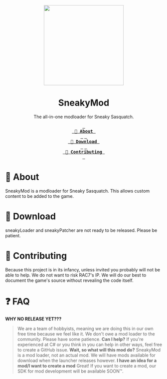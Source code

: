 <div align="center">
  <img width="256" src="https://external-content.duckduckgo.com/iu/?u=https%3A%2F%2Fassets1.ignimgs.com%2F2020%2F04%2F23%2Fsneaky-sasquatch---button-fin-1587672785044.jpg&f=1&nofb=1&ipt=0ff91a4f50038135d793cc84b6b4290b0211fcc0d57aac05e8c53996e8edd214&ipo=images" />
  <h1>SneakyMod</h1>
  <p>The all-in-one modloader for Sneaky Sasquatch.</p>
  
  **[<kbd> <br> 📝 About <br> </kbd>][About]**
  **[<kbd> <br> 📂 Download <br> </kbd>][About]**
  **[<kbd> <br> 🤝 Contributing <br> </kbd>][Contributing]**
</div>

# 📝 About
SneakyMod is a modloader for Sneaky Sasquatch. This allows custom content to be added to the game.

# 📂 Download
sneakyLoader and sneakyPatcher are not ready to be released. Please be patient.

# 🤝 Contributing
Because this project is in its infancy, unless invited you probably will not be able to help.
We do not want to risk RAC7's IP.
We will do our best to document the game's source without revealing the code itself.

# ❓ FAQ
**WHY NO RELEASE YET???**
> We are a team of hobbyists, meaning we are doing this in our own free time because we feel like it. We don't owe a mod loader to the community. Please have some patience. 
**Can I help?**
> If you're experienced at C# or you think in you can help in other ways, feel free to create a GitHub issue.
**Wait, so what will this mod do?**
> SneakyMod is a mod loader, not an actual mod. We will have mods available for download when the launcher releases however.
**I have an idea for a mod/I want to create a mod**
> Great! If you want to create a mod, our SDK for mod development will be available SOON™.

<!-- Link variables -->
[About]: #-about
[Download]: #-download
[Contributing]: #-contributing
